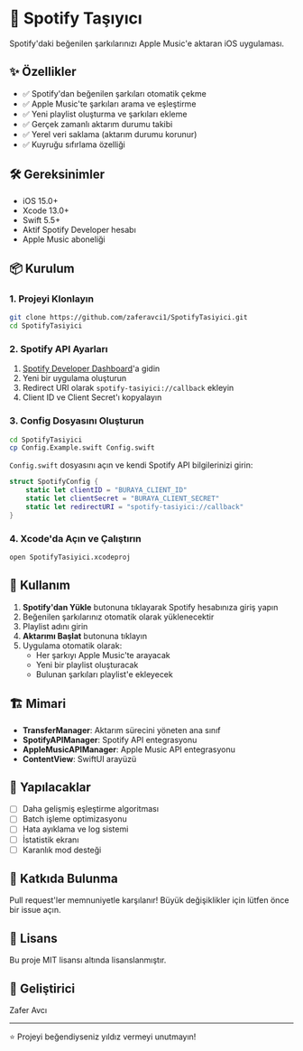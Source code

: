 # 🎵 Spotify Taşıyıcı

Spotify'daki beğenilen şarkılarınızı Apple Music'e aktaran iOS uygulaması.

## ✨ Özellikler

- ✅ Spotify'dan beğenilen şarkıları otomatik çekme
- ✅ Apple Music'te şarkıları arama ve eşleştirme
- ✅ Yeni playlist oluşturma ve şarkıları ekleme
- ✅ Gerçek zamanlı aktarım durumu takibi
- ✅ Yerel veri saklama (aktarım durumu korunur)
- ✅ Kuyruğu sıfırlama özelliği

## 🛠️ Gereksinimler

- iOS 15.0+
- Xcode 13.0+
- Swift 5.5+
- Aktif Spotify Developer hesabı
- Apple Music aboneliği

## 📦 Kurulum

### 1. Projeyi Klonlayın

```bash
git clone https://github.com/zaferavci1/SpotifyTasiyici.git
cd SpotifyTasiyici
```

### 2. Spotify API Ayarları

1. [Spotify Developer Dashboard](https://developer.spotify.com/dashboard)'a gidin
2. Yeni bir uygulama oluşturun
3. Redirect URI olarak `spotify-tasiyici://callback` ekleyin
4. Client ID ve Client Secret'ı kopyalayın

### 3. Config Dosyasını Oluşturun

```bash
cd SpotifyTasiyici
cp Config.Example.swift Config.swift
```

`Config.swift` dosyasını açın ve kendi Spotify API bilgilerinizi girin:

```swift
struct SpotifyConfig {
    static let clientID = "BURAYA_CLIENT_ID"
    static let clientSecret = "BURAYA_CLIENT_SECRET"
    static let redirectURI = "spotify-tasiyici://callback"
}
```

### 4. Xcode'da Açın ve Çalıştırın

```bash
open SpotifyTasiyici.xcodeproj
```

## 🚀 Kullanım

1. **Spotify'dan Yükle** butonuna tıklayarak Spotify hesabınıza giriş yapın
2. Beğenilen şarkılarınız otomatik olarak yüklenecektir
3. Playlist adını girin
4. **Aktarımı Başlat** butonuna tıklayın
5. Uygulama otomatik olarak:
   - Her şarkıyı Apple Music'te arayacak
   - Yeni bir playlist oluşturacak
   - Bulunan şarkıları playlist'e ekleyecek

## 🏗️ Mimari

- **TransferManager**: Aktarım sürecini yöneten ana sınıf
- **SpotifyAPIManager**: Spotify API entegrasyonu
- **AppleMusicAPIManager**: Apple Music API entegrasyonu
- **ContentView**: SwiftUI arayüzü

## 📝 Yapılacaklar

- [ ] Daha gelişmiş eşleştirme algoritması
- [ ] Batch işleme optimizasyonu
- [ ] Hata ayıklama ve log sistemi
- [ ] İstatistik ekranı
- [ ] Karanlık mod desteği

## 🤝 Katkıda Bulunma

Pull request'ler memnuniyetle karşılanır! Büyük değişiklikler için lütfen önce bir issue açın.

## 📄 Lisans

Bu proje MIT lisansı altında lisanslanmıştır.

## 👤 Geliştirici

Zafer Avcı

---

⭐ Projeyi beğendiyseniz yıldız vermeyi unutmayın!

